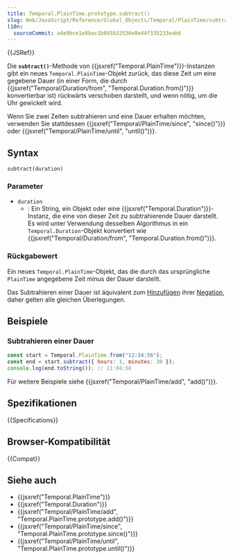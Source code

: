 ```yaml
---
title: Temporal.PlainTime.prototype.subtract()
slug: Web/JavaScript/Reference/Global_Objects/Temporal/PlainTime/subtract
l10n:
  sourceCommit: a4e9bce1e8bac1b845b32536e0e44f335233eab6
---
```


{{JSRef}}

Die **`subtract()`**-Methode von {{jsxref("Temporal.PlainTime")}}-Instanzen gibt ein neues `Temporal.PlainTime`-Objekt zurück, das diese Zeit um eine gegebene Dauer (in einer Form, die durch {{jsxref("Temporal/Duration/from", "Temporal.Duration.from()")}} konvertierbar ist) rückwärts verschoben darstellt, und wenn nötig, um die Uhr gewickelt wird.

Wenn Sie zwei Zeiten subtrahieren und eine Dauer erhalten möchten, verwenden Sie stattdessen {{jsxref("Temporal/PlainTime/since", "since()")}} oder {{jsxref("Temporal/PlainTime/until", "until()")}}.

## Syntax

```js-nolint
subtract(duration)
```

### Parameter

- `duration`
  - : Ein String, ein Objekt oder eine {{jsxref("Temporal.Duration")}}-Instanz, die eine von dieser Zeit zu subtrahierende Dauer darstellt. Es wird unter Verwendung desselben Algorithmus in ein `Temporal.Duration`-Objekt konvertiert wie {{jsxref("Temporal/Duration/from", "Temporal.Duration.from()")}}.

### Rückgabewert

Ein neues `Temporal.PlainTime`-Objekt, das die durch das ursprüngliche `PlainTime` angegebene Zeit minus der Dauer darstellt.

Das Subtrahieren einer Dauer ist äquivalent zum [Hinzufügen](Web/JavaScript/Reference/Global_Objects/Temporal/PlainTime/add) ihrer [Negation](Web/JavaScript/Reference/Global_Objects/Temporal/Duration/negated), daher gelten alle gleichen Überlegungen.

## Beispiele

### Subtrahieren einer Dauer

```js
const start = Temporal.PlainTime.from("12:34:56");
const end = start.subtract({ hours: 1, minutes: 30 });
console.log(end.toString()); // 11:04:56
```

Für weitere Beispiele siehe {{jsxref("Temporal/PlainTime/add", "add()")}}.

## Spezifikationen

{{Specifications}}

## Browser-Kompatibilität

{{Compat}}

## Siehe auch

- {{jsxref("Temporal.PlainTime")}}
- {{jsxref("Temporal.Duration")}}
- {{jsxref("Temporal/PlainTime/add", "Temporal.PlainTime.prototype.add()")}}
- {{jsxref("Temporal/PlainTime/since", "Temporal.PlainTime.prototype.since()")}}
- {{jsxref("Temporal/PlainTime/until", "Temporal.PlainTime.prototype.until()")}}
